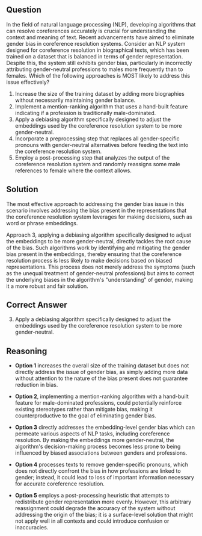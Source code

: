## Question

In the field of natural language processing (NLP), developing algorithms that can resolve coreferences accurately is crucial for understanding the context and meaning of text. Recent advancements have aimed to eliminate gender bias in coreference resolution systems. Consider an NLP system designed for coreference resolution in biographical texts, which has been trained on a dataset that is balanced in terms of gender representation. Despite this, the system still exhibits gender bias, particularly in incorrectly attributing gender-neutral professions to males more frequently than to females. Which of the following approaches is MOST likely to address this issue effectively?

1. Increase the size of the training dataset by adding more biographies without necessarily maintaining gender balance.
2. Implement a mention-ranking algorithm that uses a hand-built feature indicating if a profession is traditionally male-dominated.
3. Apply a debiasing algorithm specifically designed to adjust the embeddings used by the coreference resolution system to be more gender-neutral.
4. Incorporate a preprocessing step that replaces all gender-specific pronouns with gender-neutral alternatives before feeding the text into the coreference resolution system.
5. Employ a post-processing step that analyzes the output of the coreference resolution system and randomly reassigns some male references to female where the context allows.

## Solution

The most effective approach to addressing the gender bias issue in this scenario involves addressing the bias present in the representations that the coreference resolution system leverages for making decisions, such as word or phrase embeddings. 

Approach 3, applying a debiasing algorithm specifically designed to adjust the embeddings to be more gender-neutral, directly tackles the root cause of the bias. Such algorithms work by identifying and mitigating the gender bias present in the embeddings, thereby ensuring that the coreference resolution process is less likely to make decisions based on biased representations. This process does not merely address the symptoms (such as the unequal treatment of gender-neutral professions) but aims to correct the underlying biases in the algorithm's "understanding" of gender, making it a more robust and fair solution.

## Correct Answer

3. Apply a debiasing algorithm specifically designed to adjust the embeddings used by the coreference resolution system to be more gender-neutral.

## Reasoning

- **Option 1** increases the overall size of the training dataset but does not directly address the issue of gender bias, as simply adding more data without attention to the nature of the bias present does not guarantee reduction in bias.
  
- **Option 2**, implementing a mention-ranking algorithm with a hand-built feature for male-dominated professions, could potentially reinforce existing stereotypes rather than mitigate bias, making it counterproductive to the goal of eliminating gender bias.

- **Option 3** directly addresses the embedding-level gender bias which can permeate various aspects of NLP tasks, including coreference resolution. By making the embeddings more gender-neutral, the algorithm's decision-making process becomes less prone to being influenced by biased associations between genders and professions.

- **Option 4** processes texts to remove gender-specific pronouns, which does not directly confront the bias in how professions are linked to gender; instead, it could lead to loss of important information necessary for accurate coreference resolution.

- **Option 5** employs a post-processing heuristic that attempts to redistribute gender representation more evenly. However, this arbitrary reassignment could degrade the accuracy of the system without addressing the origin of the bias; it is a surface-level solution that might not apply well in all contexts and could introduce confusion or inaccuracies.